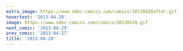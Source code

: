 ```yaml
---
extra_image: https://www.smbc-comics.com/comics/20130428after.gif
hovertext: '2013-04-28'
image: https://www.smbc-comics.com/comics/20130428.gif
next_comic: '2013-04-29'
prev_comic: '2013-04-27'
title: '2013-04-28'
---
```


